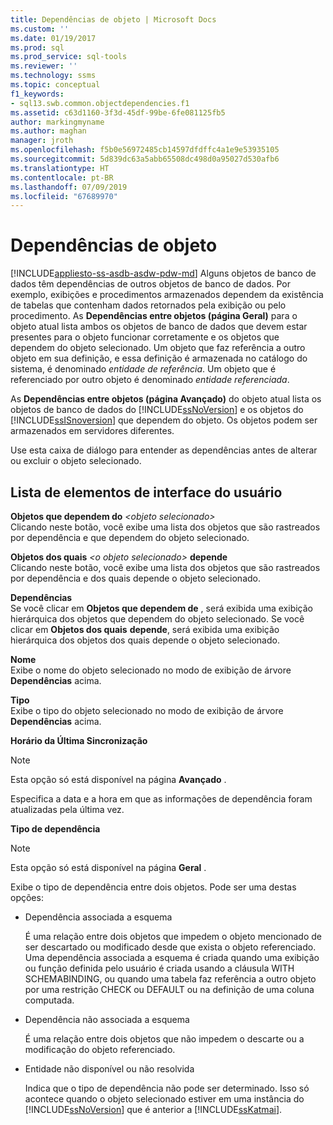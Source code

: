 ```yaml
---
title: Dependências de objeto | Microsoft Docs
ms.custom: ''
ms.date: 01/19/2017
ms.prod: sql
ms.prod_service: sql-tools
ms.reviewer: ''
ms.technology: ssms
ms.topic: conceptual
f1_keywords:
- sql13.swb.common.objectdependencies.f1
ms.assetid: c63d1160-3f3d-45df-99be-6fe081125fb5
author: markingmyname
ms.author: maghan
manager: jroth
ms.openlocfilehash: f5b0e56972485cb14597dfdffc4a1e9e53935105
ms.sourcegitcommit: 5d839dc63a5abb65508dc498d0a95027d530afb6
ms.translationtype: HT
ms.contentlocale: pt-BR
ms.lasthandoff: 07/09/2019
ms.locfileid: "67689970"
---
```

# <a name="object-dependencies"></a>Dependências de objeto
[!INCLUDE[appliesto-ss-asdb-asdw-pdw-md](../../includes/appliesto-ss-asdb-asdw-pdw-md.md)]
Alguns objetos de banco de dados têm dependências de outros objetos de banco de dados. Por exemplo, exibições e procedimentos armazenados dependem da existência de tabelas que contenham dados retornados pela exibição ou pelo procedimento. As **Dependências entre objetos (página Geral)** para o objeto atual lista ambos os objetos de banco de dados que devem estar presentes para o objeto funcionar corretamente e os objetos que dependem do objeto selecionado. Um objeto que faz referência a outro objeto em sua definição, e essa definição é armazenada no catálogo do sistema, é denominado *entidade de referência*. Um objeto que é referenciado por outro objeto é denominado *entidade referenciada*.  
  
As **Dependências entre objetos (página Avançado)** do objeto atual lista os objetos de banco de dados do [!INCLUDE[ssNoVersion](../../includes/ssnoversion-md.md)] e os objetos do [!INCLUDE[ssISnoversion](../../includes/ssisnoversion-md.md)] que dependem do objeto. Os objetos podem ser armazenados em servidores diferentes.  
  
Use esta caixa de diálogo para entender as dependências antes de alterar ou excluir o objeto selecionado.  
  
## <a name="uielement-list"></a>Lista de elementos de interface do usuário  
**Objetos que dependem do** _\<objeto selecionado>_  
Clicando neste botão, você exibe uma lista dos objetos que são rastreados por dependência e que dependem do objeto selecionado.  
  
**Objetos dos quais** _\<o objeto selecionado>_ **depende**  
Clicando neste botão, você exibe uma lista dos objetos que são rastreados por dependência e dos quais depende o objeto selecionado.  
  
**Dependências**  
Se você clicar em **Objetos que dependem de** *<selected object>* , será exibida uma exibição hierárquica dos objetos que dependem do objeto selecionado. Se você clicar em **Objetos dos quais** *<selected object>* **depende**, será exibida uma exibição hierárquica dos objetos dos quais depende o objeto selecionado.  
  
**Nome**  
Exibe o nome do objeto selecionado no modo de exibição de árvore **Dependências** acima.  
  
**Tipo**  
Exibe o tipo do objeto selecionado no modo de exibição de árvore **Dependências** acima.  
  
**Horário da Última Sincronização**  
> [!NOTE]  
> Esta opção só está disponível na página **Avançado** .  
  
Especifica a data e a hora em que as informações de dependência foram atualizadas pela última vez.  
  
**Tipo de dependência**  
> [!NOTE]  
> Esta opção só está disponível na página **Geral** .  
  
Exibe o tipo de dependência entre dois objetos. Pode ser uma destas opções:  
  
-   Dependência associada a esquema  
  
    É uma relação entre dois objetos que impedem o objeto mencionado de ser descartado ou modificado desde que exista o objeto referenciado. Uma dependência associada a esquema é criada quando uma exibição ou função definida pelo usuário é criada usando a cláusula WITH SCHEMABINDING, ou quando uma tabela faz referência a outro objeto por uma restrição CHECK ou DEFAULT ou na definição de uma coluna computada.  
  
-   Dependência não associada a esquema  
  
    É uma relação entre dois objetos que não impedem o descarte ou a modificação do objeto referenciado.  
  
-   Entidade não disponível ou não resolvida  
  
    Indica que o tipo de dependência não pode ser determinado. Isso só acontece quando o objeto selecionado estiver em uma instância do [!INCLUDE[ssNoVersion](../../includes/ssnoversion-md.md)] que é anterior a [!INCLUDE[ssKatmai](../../includes/sskatmai_md.md)].  
  
